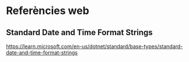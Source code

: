 # Referències web
## Standard Date and Time Format Strings
https://learn.microsoft.com/en-us/dotnet/standard/base-types/standard-date-and-time-format-strings
